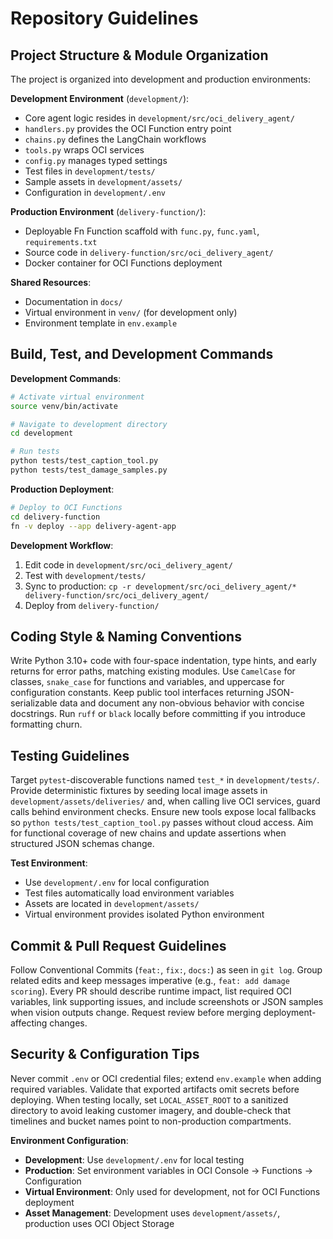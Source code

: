 # Repository Guidelines

## Project Structure & Module Organization
The project is organized into development and production environments:

**Development Environment** (`development/`):
- Core agent logic resides in `development/src/oci_delivery_agent/`
- `handlers.py` provides the OCI Function entry point
- `chains.py` defines the LangChain workflows
- `tools.py` wraps OCI services
- `config.py` manages typed settings
- Test files in `development/tests/`
- Sample assets in `development/assets/`
- Configuration in `development/.env`

**Production Environment** (`delivery-function/`):
- Deployable Fn Function scaffold with `func.py`, `func.yaml`, `requirements.txt`
- Source code in `delivery-function/src/oci_delivery_agent/`
- Docker container for OCI Functions deployment

**Shared Resources**:
- Documentation in `docs/`
- Virtual environment in `venv/` (for development only)
- Environment template in `env.example`

## Build, Test, and Development Commands

**Development Commands**:
```bash
# Activate virtual environment
source venv/bin/activate

# Navigate to development directory
cd development

# Run tests
python tests/test_caption_tool.py
python tests/test_damage_samples.py
```

**Production Deployment**:
```bash
# Deploy to OCI Functions
cd delivery-function
fn -v deploy --app delivery-agent-app
```

**Development Workflow**:
1. Edit code in `development/src/oci_delivery_agent/`
2. Test with `development/tests/`
3. Sync to production: `cp -r development/src/oci_delivery_agent/* delivery-function/src/oci_delivery_agent/`
4. Deploy from `delivery-function/`

## Coding Style & Naming Conventions
Write Python 3.10+ code with four-space indentation, type hints, and early returns for error paths, matching existing modules. Use `CamelCase` for classes, `snake_case` for functions and variables, and uppercase for configuration constants. Keep public tool interfaces returning JSON-serializable data and document any non-obvious behavior with concise docstrings. Run `ruff` or `black` locally before committing if you introduce formatting churn.

## Testing Guidelines
Target `pytest`-discoverable functions named `test_*` in `development/tests/`. Provide deterministic fixtures by seeding local image assets in `development/assets/deliveries/` and, when calling live OCI services, guard calls behind environment checks. Ensure new tools expose local fallbacks so `python tests/test_caption_tool.py` passes without cloud access. Aim for functional coverage of new chains and update assertions when structured JSON schemas change.

**Test Environment**:
- Use `development/.env` for local configuration
- Test files automatically load environment variables
- Assets are located in `development/assets/`
- Virtual environment provides isolated Python environment

## Commit & Pull Request Guidelines
Follow Conventional Commits (`feat:`, `fix:`, `docs:`) as seen in `git log`. Group related edits and keep messages imperative (e.g., `feat: add damage scoring`). Every PR should describe runtime impact, list required OCI variables, link supporting issues, and include screenshots or JSON samples when vision outputs change. Request review before merging deployment-affecting changes.

## Security & Configuration Tips
Never commit `.env` or OCI credential files; extend `env.example` when adding required variables. Validate that exported artifacts omit secrets before deploying. When testing locally, set `LOCAL_ASSET_ROOT` to a sanitized directory to avoid leaking customer imagery, and double-check that timelines and bucket names point to non-production compartments.

**Environment Configuration**:
- **Development**: Use `development/.env` for local testing
- **Production**: Set environment variables in OCI Console → Functions → Configuration
- **Virtual Environment**: Only used for development, not for OCI Functions deployment
- **Asset Management**: Development uses `development/assets/`, production uses OCI Object Storage
